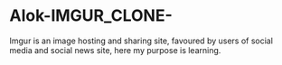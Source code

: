 # Alok-IMGUR_CLONE-
Imgur is an image hosting and sharing site, favoured by users of social media and social news site, here my purpose is learning.  

##